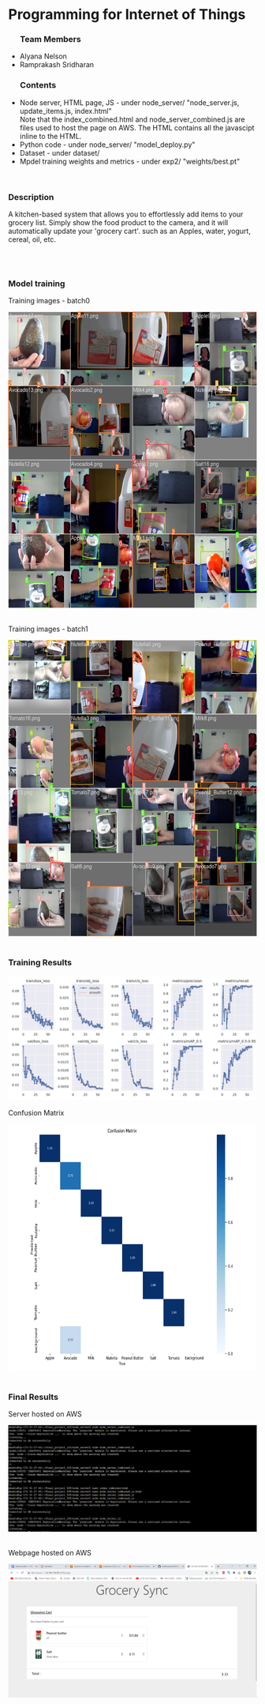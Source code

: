 <h1>Programming for Internet of Things</h1>
<ul>
  <h3>Team Members</h3>
  <li>Alyana Nelson</li>
  <li>Ramprakash Sridharan</li>
</ul>
<ul>
   <h3>Contents</h3>
<li>Node server, HTML page, JS - under node_server/ "node_server.js, update_items.js, index.html"</li>
  Note that the index_combined.html and node_server_combined.js are files used to host the page on AWS. The HTML contains all the javascipt inline to the HTML.
<li>Python code - under node_server/ "model_deploy.py"  </li>
<li>Dataset - under dataset/ </li>
<li>Mpdel training weights and metrics - under exp2/ "weights/best.pt"</li>  
</ul>


<br>
<h3>Description</h3>
<p>A kitchen-based system that allows you to effortlessly add items to your grocery list. 
Simply show the food product to the camera, and it will automatically update your 'grocery cart'.  such as an Apples, water, yogurt,  cereal, oil, etc.
</p>

<br><br>
<h3>Model training</h3>
<p>Training images - batch0</p>
<img src="exp2/train_batch0.jpg" width=600 height=600><br><br>
<p>Training images - batch1</p>
<img src="exp2/train_batch1.jpg" width=600 height=600><br><br>
<h3>Training Results</h3>
<img src="exp2/results.png"><br>
<p>Confusion Matrix</p>
<img src="exp2/confusion_matrix.png" width=700 height=500><br><br>
<h3>Final Results</h3>
<p>Server hosted on AWS</p>
<img src="hosted_on_aws.png"><br><br>
<p>Webpage hosted on AWS</p>
<img src="grcery_on_AWS.png"><br><br>
